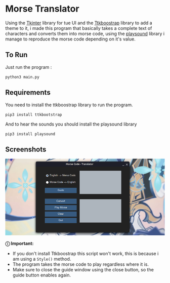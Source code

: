 # Morse Translator 

Using the [Tkinter](https://docs.python.org/3/library/tkinter.html) library for tue UI and the [Ttkboostrap](https://pypi.org/project/ttkbootstrap/) 
library to add a theme to it, i made this program that basically takes a complete text of characters and converts them into morse code, 
using the [playsound](https://pypi.org/project/playsound/) library i manage to reproduce the morse code depending on it's value.

## To Run
Just run the program : 
```
python3 main.py
```

## Requirements

You need to install the ttkboostrap library to run the program.
```
pip3 install ttkbootstrap
```
And to hear the sounds you should install the playsound library
```
pip3 install playsound
```
## Screenshots
<p align="center">
  <img src="https://raw.githubusercontent.com/Thorns-H/morse-translator/main/images/screenshots/gui.jpg?token=ARSBEP3YJCR4YBLXFZLNQ5TB26NRE"/>
</p>

**ⓘ Important:** <br />
* If you don't install Ttkboostrap this script won't work, this is because i am using a `Style()` method.
* The program takes the morse code to play regardless where it is.
* Make sure to close the guide window using the close button, so the guide button enables again.
